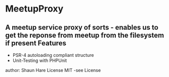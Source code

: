 MeetupProxy
=========================

A meetup service proxy of sorts - enables us to get the reponse from meetup
from the filesystem if present
Features
--------

* PSR-4 autoloading compliant structure
* Unit-Testing with PHPUnit

author: Shaun Hare
License MIT -see License